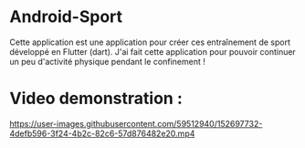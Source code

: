 # Android-Sport

Cette application est une application pour créer ces entraînement de sport développé en Flutter (dart). J'ai fait cette application pour pouvoir continuer un peu d'activité physique pendant le confinement !

# Video demonstration :


https://user-images.githubusercontent.com/59512940/152697732-4defb596-3f24-4b2c-82c6-57d876482e20.mp4

